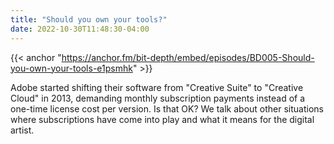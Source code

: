 ```yaml
---
title: "Should you own your tools?"
date: 2022-10-30T11:48:30-04:00
---
```


{{< anchor "https://anchor.fm/bit-depth/embed/episodes/BD005-Should-you-own-your-tools-e1psmhk" >}}

Adobe started shifting their software from "Creative Suite" to "Creative Cloud"
in 2013, demanding monthly subscription payments instead of a one-time license
cost per version. Is that OK? We talk about other situations where subscriptions
have come into play and what it means for the digital artist.

